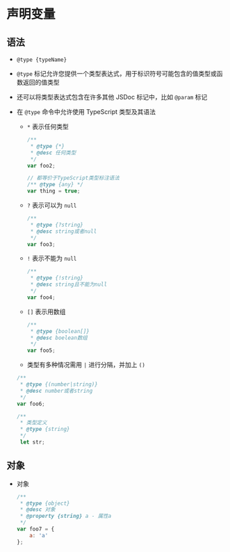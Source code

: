 # 声明变量

## 语法

+ `@type {typeName}`

+ `@type` 标记允许您提供一个类型表达式，用于标识符号可能包含的值类型或函数返回的值类型
+ 还可以将类型表达式包含在许多其他 JSDoc 标记中，比如 `@param` 标记

+ 在 `@type` 命令中允许使用 TypeScript 类型及其语法

  + `*` 表示任何类型

    ```js
    /**
     * @type {*}
     * @desc 任何类型
     */
    var foo2;

    // 都等价于TypeScript类型标注语法
    /** @type {any} */
    var thing = true;
    ```

  + `?` 表示可以为 `null`

    ```js
    /**
     * @type {?string}
     * @desc string或者null
     */
    var foo3;
    ```

  + `!` 表示不能为 `null`

    ```js
    /**
     * @type {!string}
     * @desc string且不能为null
     */
    var foo4;
    ```

  + `[]` 表示用数组

    ```js
    /**
     * @type {boolean[]}
     * @desc boelean数组
     */
    var foo5;

    ```

  + 类型有多种情况需用 `|` 进行分隔，并加上 `()`


  ```js
  /**
   * @type {(number|string)}
   * @desc number或者string
   */
  var foo6;

  /**
   * 类型定义
   * @type {string}
   */
   let str;
  ```

## 对象

+ 对象

  ```js
  /**
   * @type {object}
   * @desc 对象
   * @property {string} a - 属性a
   */
  var foo7 = {
      a: 'a'
  };
  ```